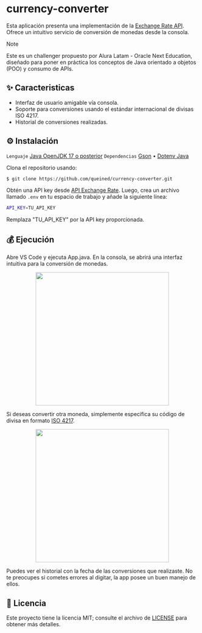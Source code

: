 # currency-converter
Esta aplicación presenta una implementación de la [Exchange Rate API](https://www.exchangerate-api.com/). Ofrece un intuitivo servicio de conversión de monedas desde la consola.

> [!NOTE]
> Este es un challenger propuesto por Alura Latam - Oracle Next Education, diseñado para poner en práctica los conceptos de Java orientado a objetos (POO) y consumo de APIs.

## ✨ Caracteristicas
* Interfaz de usuario amigable vía consola.
* Soporte para conversiones usando el estándar internacional de divisas ISO 4217.
* Historial de conversiones realizadas.
 
## ⚙ Instalación
`Lenguaje` [Java OpenJDK 17 o posterior](https://openjdk.org/) 
`Dependencias`
[Gson](https://mvnrepository.com/artifact/com.google.code.gson/gson) • [Dotenv Java](https://mvnrepository.com/artifact/io.github.cdimascio/dotenv-java)
  

Clona el repositorio usando:
```bash
$ git clone https://github.com/queined/currency-converter.git
```

Obtén una API key desde [API Exchange Rate](https://www.exchangerate-api.com/). Luego, crea un archivo llamado `.env` en tu espacio de trabajo y añade la siguiente línea:
```bash
API_KEY=TU_API_KEY
```
Remplaza "TU_API_KEY" por la API key proporcionada.

## 💰 Ejecución

Abre VS Code y ejecuta App.java. En la consola, se abrirá una interfaz intuitiva para la conversión de monedas.

<p align="center">
    <img src="https://i.postimg.cc/brDs2GnT/currency.gif" width="350">
</p>

Si deseas convertir otra moneda, simplemente especifica su código de divisa en formato [ISO 4217](https://es.wikipedia.org/wiki/ISO_4217). 

<p align="center">
    <img src="https://i.postimg.cc/gjH2f1fC/code.gif" width="350">
</p>

Puedes ver el historial con la fecha de las conversiones que realizaste. No te preocupes si cometes errores al digitar, la app posee un buen manejo de ellos.


## 📜 Licencia
Este proyecto tiene la licencia MIT; consulte el archivo de [LICENSE](https://github.com/queined/currency-converter/blob/main/LICENSE) para obtener más detalles.